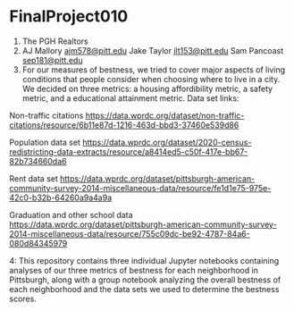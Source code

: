 # FinalProject010

1. The PGH Realtors
2. AJ Mallory ajm578@pitt.edu
    Jake Taylor jlt153@pitt.edu
   Sam Pancoast sep181@pitt.edu
3. For our measures of bestness, we tried to cover major aspects of living conditions that people consider when choosing where to live in a city. We decided on three metrics: a housing affordibility metric, a safety metric, and a educational attainment metric.
Data set links:

Non-traffic citations
https://data.wprdc.org/dataset/non-traffic-citations/resource/6b11e87d-1216-463d-bbd3-37460e539d86

Population data set
https://data.wprdc.org/dataset/2020-census-redistricting-data-extracts/resource/a8414ed5-c50f-417e-bb67-82b734660da6

Rent data set
https://data.wprdc.org/dataset/pittsburgh-american-community-survey-2014-miscellaneous-data/resource/fe1d1e75-975e-42c0-b32b-64260a9a4a9a

Graduation and other school data
https://data.wprdc.org/dataset/pittsburgh-american-community-survey-2014-miscellaneous-data/resource/755c09dc-be92-4787-84a6-080d84345979

4: This repository contains three individual Jupyter notebooks containing analyses of our three metrics of bestness for each neighborhood in Pittsburgh, along with a group notebook analyzing the overall bestness of each neighborhood and the data sets we used to determine the bestness scores.
